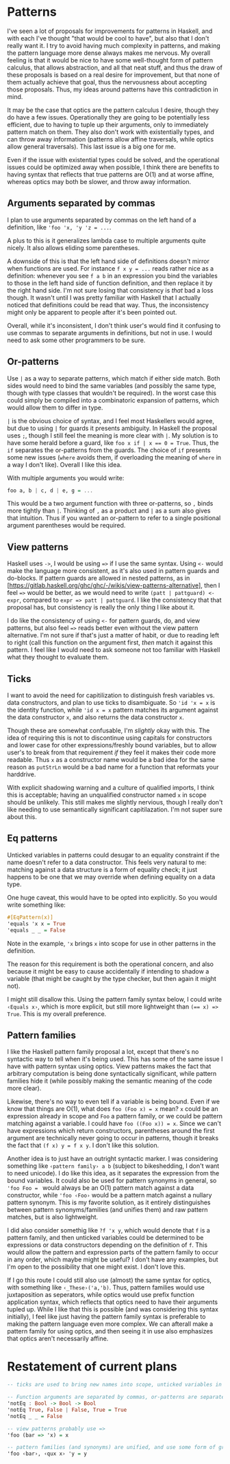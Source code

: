 # Patterns

I've seen a lot of proposals for improvements for patterns in Haskell, and with each I've thought "that would be cool to have", but also that I don't really want it. I try to avoid having much complexity in patterns, and making the pattern language more dense always makes me nervous. My overall feeling is that it would be nice to have some well-thought form of pattern calculus, that allows abstraction, and all that neat stuff, and thus the draw of these proposals is based on a real desire for improvement, but that none of them actually achieve that goal, thus the nervousness about accepting those proposals. Thus, my ideas around patterns have this contradiction in mind.

It may be the case that optics are the pattern calculus I desire, though they do have a few issues. Operationally they are going to be potentially less efficient, due to having to tuple up their arguments, only to immediately pattern match on them. They also don't work with existentially types, and can throw away information (patterns allow affine traversals, while optics allow general traversals). This last issue is a big one for me.

Even if the issue with existential types could be solved, and the operational issues could be optimized away when possible, I think there are benefits to having syntax that reflects that true patterns are O(1) and at worse affine, whereas optics may both be slower, and throw away information.

## Arguments separated by commas

I plan to use arguments separated by commas on the left hand of a definition, like `'foo 'x, 'y 'z = ...`.

A plus to this is it generalizes lambda case to multiple arguments quite nicely. It also allows eliding some parentheses.

A downside of this is that the left hand side of definitions doesn't mirror when functions are used. For instance `f x y = ...` reads rather nice as a definition: whenever you see `f a b` in an expression you bind the variables to those in the left hand side of function definition, and then replace it by the right hand side. I'm not sure losing that consistency is *that* bad a loss though. It wasn't until I was pretty familiar with Haskell that I actually noticed that definitions could be read that way. Thus, the inconsistency might only be apparent to people after it's been pointed out.

Overall, while it's inconsistent, I don't think user's would find it confusing to use commas to separate arguments in definitions, but not in use. I would need to ask some other programmers to be sure.

## Or-patterns

Use `|` as a way to separate patterns, which match if either side match. Both sides would need to bind the same variables (and possibly the same type, though with type classes that wouldn't be required). In the worst case this could simply be compiled into a combinatoric expansion of patterns, which would allow them to differ in type.

`|` is the obvious choice of syntax, and I feel most Haskellers would agree, but due to using `|` for guards it presents ambiguity. In Haskell the proposal uses `;`, though I still feel the meaning is more clear with `|`. My solution is to have some herald before a guard, like `foo x if | x == 0 = True`. Thus, the `if` separates the or-patterns from the guards. The choice of `if` presents some new issues (`where` avoids them, if overloading the meaning of `where` in a way I don't like). Overall I like this idea.

With multiple arguments you would write:

```haskell
foo a, b | c, d | e, g = ...
```

This would be a two argument function with three or-patterns, so `,` binds more tightly than `|`. Thinking of `,` as a product and `|` as a sum also gives that intuition. Thus if you wanted an or-pattern to refer to a single positional argument parentheses would be required.

## View patterns

Haskell uses `->`, I would be using `=>` if I use the same syntax. Using `<-` would make the language more consistent, as it's also used in pattern guards and do-blocks. If pattern guards are allowed in nested patterns, as in [https://gitlab.haskell.org/ghc/ghc/-/wikis/view-patterns-alternative], then I feel `=>` would be better, as we would need to write `(patt | pattguard) <- expr`, compared to `expr => patt | pattguard`. I like the consistency that that proposal has, but consistency is really the only thing I like about it.

I do like the consistency of using `<-` for pattern guards, do, and view patterns, but also feel `=>` reads better even without the view pattern alternative. I'm not sure if that's just a matter of habit, or due to reading left to right (call this function on the argument first, *then* match it against this pattern. I feel like I would need to ask someone not too familiar with Haskell what they thought to evaluate them.

## Ticks

I want to avoid the need for capitilization to distinguish fresh variables vs. data constructors, and plan to use ticks to disambiguate. So `'id 'x = x` is the identity function, while `'id x = x` pattern matches its argument against the data constructor `x`, and also returns the data constructor `x`.

Though these are somewhat confusable, I'm *slightly* okay with this. The idea of requiring this is not to discontinue using capitals for constructors and lower case for other expressions/freshly bound variables, but to allow user's to break from that requirement *if* they feel it makes their code more readable. Thus `x` as a constructor name would be a bad idea for the same reason as `putStrLn` would be a bad name for a function that reformats your harddrive.

With explicit shadowing warning and a culture of qualified imports, I think this is acceptable; having an unqualified constructor named `x` in scope should be unlikely. This still makes me slightly nervious, though I really don't like needing to use semantically significant capitilazation. I'm not super sure about this.

## Eq patterns

Unticked variables in patterns could desugar to an equality constraint if the name doesn't refer to a data constructor. This feels very natural to me: matching against a data structure is a form of equality check; it just happens to be one that we may override when defining equality on a data type.

One huge caveat, this would have to be opted into explicitly. So you would write something like:

```haskell
#[EqPattern(x)]
'equals 'x x = True
'equals _ _ = False
```

Note in the example, `'x` brings `x` into scope for use in other patterns in the definition.

The reason for this requirement is both the operational concern, and also because it might be easy to cause accidentally if intending to shadow a variable (that might be caught by the type checker, but then again it might not).

I might still disallow this. Using the pattern family syntax below, I could write `‹Equals x›`, which is more explicit, but still more lightweight than `(== x) => True`. This is my overall preference.

## Pattern families

I like the Haskell pattern family proposal a lot, except that there's no syntactic way to tell when it's being used. This has some of the same issue I have with pattern syntax using optics. View patterns makes the fact that arbitrary computation is being done syntactically significant, while pattern families hide it (while possibly making the semantic meaning of the code more clear).

Likewise, there's no way to even tell if a variable is being bound. Even if we know that things are O(1), what does `foo (Foo x) = x` mean? `x` could be an expression already in scope and `Foo` a pattern family, or we could be pattern matching against a variable. I could have `foo ((Foo x)) = x`. Since we can't have expressions which return constructors, parentheses around the first argument are technically never going to occur in patterns, though it breaks the fact that `(f x) y = f x y`. I don't like this solution.

Another idea is to just have an outright syntactic marker. I was considering something like `‹pattern family› a b` (subject to bikeshedding, I don't want to need unicode). I do like this idea, as it separates the expression from the bound variables. It could also be used for pattern synonyms in general, so `'foo Foo = ` would always be an O(1) pattern match against a data constructor, while `'foo ‹Foo›` would be a pattern match against a nullary pattern synonym. This is my favorite solution, as it entirely distinguishes between pattern synonyms/families (and unifies them) and raw pattern matches, but is also lightweight.

I did also consider somethig like `?f 'x y`, which would denote that `f` is a pattern family, and then unticked variables could be determined to be expressions or data constructors depending on the definition of `f`. This would allow the pattern and expression parts of the pattern family to occur in any order, which maybe might be useful? I don't have any examples, but I'm open to the possibility that one might exist. I don't love this.

If I go this route I could still also use (almost) the same syntax for optics, with something like `‹_These›('a,'b)`. Thus, pattern families would use juxtaposition as seperators, while optics would use prefix function application syntax, which reflects that optics need to have their arguments tupled up. While I like that this is possible (and was considering this syntax initially), I feel like just having the pattern family syntax is preferable to making the pattern language even more complex. We can afterall make a pattern family for using optics, and then seeing it in use also emphasizes that optics aren't necessarily affine.

# Restatement of current plans

```haskell
-- ticks are used to bring new names into scope, unticked variables in patterns are constructors

-- Function arguments are separated by commas, or-patterns are separated by pipes, commas bind more tightly
'notEq : Bool -> Bool -> Bool
'notEq True, False | False, True = True
'notEq _ _ = False

-- view patterns probably use =>
'foo (bar => 'x) = x

-- pattern families (and synonyms) are unified, and use some form of grouping to be used.
'foo ‹bar›, ‹qux x› 'y = y
```
